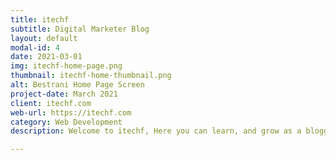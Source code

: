 ```yaml
---
title: itechf
subtitle: Digital Marketer Blog
layout: default
modal-id: 4
date: 2021-03-01
img: itechf-home-page.png
thumbnail: itechf-home-thumbnail.png
alt: Bestrani Home Page Screen
project-date: March 2021
client: itechf.com
web-url: https://itechf.com
category: Web Development
description: Welcome to itechf, Here you can learn, and grow as a blogger or digital marketer. How-To Guide for bloggers, freelancers & Small businesses to increase traffic, sales & brand value.

---
```

